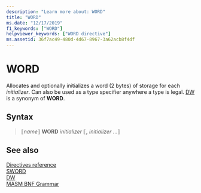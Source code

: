 ```yaml
---
description: "Learn more about: WORD"
title: "WORD"
ms.date: "12/17/2019"
f1_keywords: ["WORD"]
helpviewer_keywords: ["WORD directive"]
ms.assetid: 36f7ac49-480d-4d67-8967-3a62acb8f4df
---
```

# WORD

Allocates and optionally initializes a word (2 bytes) of storage for each *initializer*. Can also be used as a type specifier anywhere a type is legal. [DW](dw.md) is a synonym of **WORD**.

## Syntax

> ⟦*name*⟧ **WORD** *initializer* ⟦__,__ *initializer* ...⟧

## See also

[Directives reference](directives-reference.md)\
[SWORD](sword.md)\
[DW](dw.md)\
[MASM BNF Grammar](masm-bnf-grammar.md)
